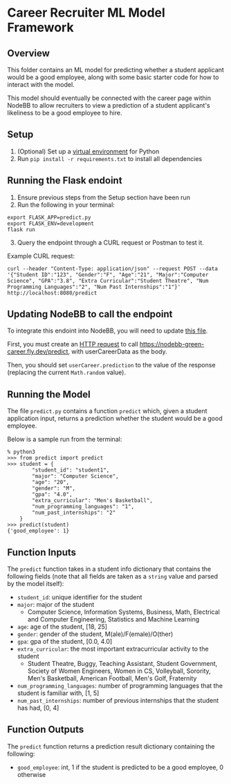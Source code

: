 # Career Recruiter ML Model Framework

## Overview
This folder contains an ML model for predicting whether a student applicant would be a good employee, along with some basic starter code for how to interact with the model.

This model should eventually be connected with the career page within NodeBB to allow recruiters to view a prediction of a student applicant's likeliness to be a good employee to hire.

## Setup
1. (Optional) Set up a [virtual environment](https://docs.python.org/3/library/venv.html) for Python
2. Run `pip install -r requirements.txt` to install all dependencies

## Running the Flask endoint
1. Ensure previous steps from the Setup section have been run
2. Run the following in your terminal:
  ```
  export FLASK_APP=predict.py
  export FLASK_ENV=development
  flask run
  ```
3. Query the endpoint through a CURL request or Postman to test it.

Example CURL request:
```
curl --header "Content-Type: application/json" --request POST --data '{"Student ID":"123", "Gender":"F", "Age":"21", "Major":"Computer Science", "GPA":"3.8", "Extra Curricular":"Student Theatre", "Num Programming Languages":"2", "Num Past Internships":"1"}' http://localhost:8080/predict
```

## Updating NodeBB to call the endpoint
To integrate this endoint into NodeBB, you will need to update [this file](https://github.com/CMU-313/spring23-nodebb-green/blob/career-model-implementation/src/controllers/write/career.js).

First, you must create an [HTTP request](https://www.geeksforgeeks.org/how-to-make-http-requests-in-node-js/) to call https://nodebb-green-career.fly.dev/predict, with userCareerData as the body. 

Then, you should set `userCareer.prediction` to the value of the response (replacing the current `Math.random` value).
## Running the Model
The file `predict.py` contains a function `predict` which, given a student application input, returns a prediction whether the student would be a good employee. 

Below is a sample run from the terminal:
```
% python3
>>> from predict import predict
>>> student = {
        "student_id": "student1",
        "major": "Computer Science",
        "age": "20",
        "gender": "M",
        "gpa": "4.0",
        "extra_curricular": "Men's Basketball",
        "num_programming_languages": "1",
        "num_past_internships": "2"
    }
>>> predict(student)
{'good_employee': 1}
```

## Function Inputs
The `predict` function takes in a student info dictionary that contains the following fields (note that all fields are taken as a `string` value and parsed by the model itself):

- `student_id`: unique identifier for the student
- `major`: major of the student
    - Computer Science, Information Systems, Business, Math, Electrical and Computer Engineering, Statistics and Machine Learning
- `age`: age of the student, [18, 25]
- `gender`: gender of the student, M(ale)/F(emale)/O(ther)
- `gpa`: gpa of the student, [0.0, 4.0]
- `extra_curricular`: the most important extracurricular activity to the student
    -  Student Theatre, Buggy, Teaching Assistant, Student Government, Society of Women Engineers, Women in CS, Volleyball, Sorority, Men's Basketball, American Football, Men's Golf, Fraternity
- `num_programming_languages`: number of programming languages that the student is familiar with, [1, 5]
- `num_past_internships`: number of previous internships that the student has had, [0, 4]

## Function Outputs
The `predict` function returns a prediction result dictionary containing the following:

- `good_employee`: int, 1 if the student is predicted to be a good employee, 0 otherwise